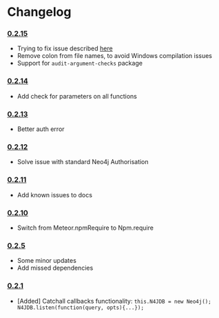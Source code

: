 Changelog
=========

### [0.2.15](https://github.com/VeliovGroup/ostrio-neo4jdriver/releases/tag/v0.2.15)

 - Trying to fix issue described [here](https://github.com/VeliovGroup/ostrio-neo4jdriver/issues/11)
 - Remove colon from file names, to avoid Windows compilation issues
 - Support for `audit-argument-checks` package

### [0.2.14](https://github.com/VeliovGroup/ostrio-neo4jdriver/releases/tag/v0.2.14)

 - Add check for parameters on all functions

### [0.2.13](https://github.com/VeliovGroup/ostrio-neo4jdriver/releases/tag/v0.2.13)

 - Better auth error

### [0.2.12](https://github.com/VeliovGroup/ostrio-neo4jdriver/releases/tag/v0.2.12)

 - Solve issue with standard Neo4j Authorisation

### [0.2.11](https://github.com/VeliovGroup/ostrio-neo4jdriver/releases/tag/v0.2.11)

 - Add known issues to docs

### [0.2.10](https://github.com/VeliovGroup/ostrio-neo4jdriver/releases/tag/v0.2.10)

 - Switch from Meteor.npmRequire to Npm.require

### [0.2.5](https://github.com/VeliovGroup/ostrio-neo4jdriver/releases/tag/v0.2.5)

 - Some minor updates
 - Add missed dependencies

### [0.2.1](https://github.com/VeliovGroup/ostrio-neo4jdriver/releases/tag/v0.2.1)

 - [Added] Catchall callbacks functionality: `this.N4JDB = new Neo4j(); N4JDB.listen(function(query, opts){...});`
